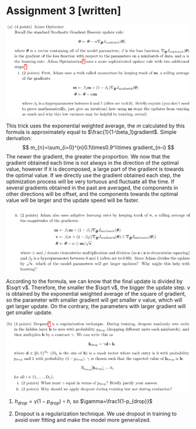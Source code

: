 # Assignment 3 [written]

![1](1.PNG)

This trick uses the exponential weighted average, the $m$ calculated by this formula is approximately equal to $\frac{1}{1-\beta_1}gradient$. Simple derivation:
$$
m_{n}=\sum_{i=0}^{n}0.1\times0.9^i\times gradient_{n-i}
$$
The newer the gradient, the greater the proportion. We now that the gradient obtained each time is not always in the direction of the optimal value, however if it is decomposed, a large part of the gradient is towards the optimal value. If we directly use the gradient obtained each step, the optimization process will be very tortuous and fluctuate all the time. If several gradients obtained in the past are averaged, the components in other directions will be offset, and the components towards the optimal value will be larger and the update speed will be faster.

![2](2.PNG)

According to the formula, we can know that the final update is divided by $\sqrt v$. Therefore, the smaller the $\sqrt v$, the bigger the update step. $v$ is obtained by the exponential weighted average of the square of gradient, so the parameter with smaller gradient will get smaller $v$ value, which will get larger update. On the contrary, the parameters with larger gradient will get smaller update.

![3](3.PNG)

1. $h_{drop}=\gamma(1-p_{drop})\circ h$, so $\gamma=\frac1{1-p_{drop}}$

2. Dropout is a regularization technique. We use dropout in training to avoid over fitting and make the model more generalized.
